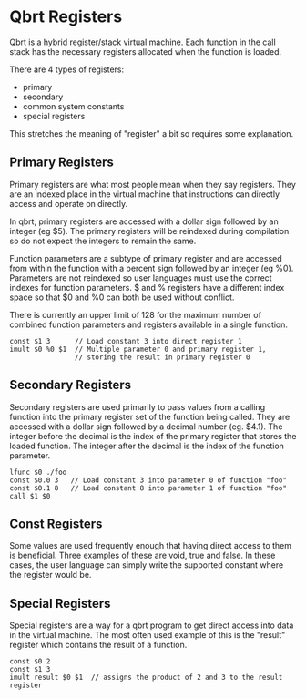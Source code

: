# Qbrt Registers

Qbrt is a hybrid register/stack virtual machine. Each function in
the call stack has the necessary registers allocated when the
function is loaded.

There are 4 types of registers:
* primary
* secondary
* common system constants
* special registers

This stretches the meaning of "register" a bit so requires
some explanation.

## Primary Registers

Primary registers are what most people mean when they say registers.
They are an indexed place in the virtual machine that instructions
can directly access and operate on directly.

In qbrt, primary registers are accessed with a dollar sign followed
by an integer (eg $5). The primary registers will be reindexed during
compilation so do not expect the integers to remain the same.

Function parameters are a subtype of primary register and are accessed
from within the function with a percent sign followed by an integer
(eg %0). Parameters are not reindexed so user languages must use the
correct indexes for function parameters. $ and % registers have a
different index space so that $0 and %0 can both be used without
conflict.

There is currently an upper limit of 128 for
the maximum number of combined function parameters and registers
available in a single function.

```
const $1 3      // Load constant 3 into direct register 1
imult $0 %0 $1  // Multiple parameter 0 and primary register 1,
                // storing the result in primary register 0
```

## Secondary Registers

Secondary registers are used primarily to pass values from a calling
function into the primary register set of the function being called.
They are accessed with a dollar sign followed by a decimal number
(eg. $4.1). The integer before the decimal is the index of the primary
register that stores the loaded function. The integer after the decimal
is the index of the function parameter.

```
lfunc $0 ./foo
const $0.0 3   // Load constant 3 into parameter 0 of function "foo"
const $0.1 8   // Load constant 8 into parameter 1 of function "foo"
call $1 $0
```

## Const Registers

Some values are used frequently enough that having direct access to them
is beneficial. Three examples of these are void, true and false. In these
cases, the user language can simply write the supported constant where
the register would be.

## Special Registers

Special registers are a way for a qbrt program to get direct access
into data in the virtual machine. The most often used example of this
is the "result" register which contains the result of a function.

```
const $0 2
const $1 3
imult result $0 $1  // assigns the product of 2 and 3 to the result register
```

